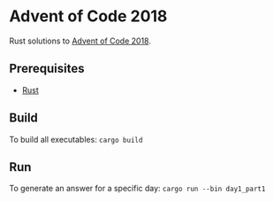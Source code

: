 # Advent of Code 2018
Rust solutions to [Advent of Code 2018](https://adventofcode.com/2018).

## Prerequisites
- [Rust](https://www.rust-lang.org/tools/install)

## Build
To build all executables: `cargo build`

## Run
To generate an answer for a specific day: `cargo run --bin day1_part1`
